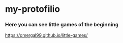 # my-protofilio
### Here you can see little games of the beginning
https://omergal99.github.io/little-games/
